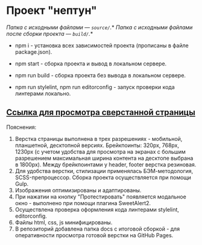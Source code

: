 # Проект "нептун"

*Папка с исходными файлами — `source/`.**
*Папка с исходными файлами после сборки проекта — `build/`.**

* npm i - установка всех зависимостей проекта (прописаны в файле package.json).
* npm start - cборка проекта и вывод в локальном сервере.
* npm run build - cборка проекта без вывода в локальном сервере.

* npm run stylelint, npm run editorconfig - запуск проверки кода линтерами локально.

## [Ссылка для просмотра сверстанной страницы](https://elenhtml.github.io/Neptun)

Пояснения:

1. Верстка страницы выполнена в трех разрешениях - мобильной, планшетной, десктопной версиях. 
Брейкпоинты: 320px, 768px, 1230px (с учетом удобства для просмотра на экранах с большим разрешением максимальная ширина контента на десктопе выбрана в 1800px). Между брейкпоинтами у header, footer верстка резиновая.
2. Для удобства верстки, стилизации применялась БЭМ-методология, SCSS-препроцессор. Сборка проекта осуществляется при помощи Gulp.
3. Изображения оптимизированы и адаптированы.
4. При нажатии на кнопку "Протестировать" появляется модальное окно - выполнено при помощи плагина SweetAlert2. 
5. Осуществлена проверка оформления кода линтерами stylelint, editorconfig.
6. Файлы html, css, js минифицированы.
7. В репозиторий добавлена папка docs с итоговой сборкой - для оперативности просмотра готовой верстки на GitHub Pages.
